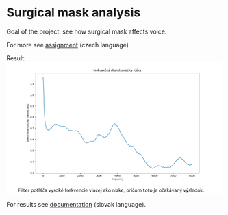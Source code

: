 # Surgical mask analysis

Goal of the project: see how surgical mask affects voice.

For more see [assignment](ISS_zadanie.pdf) (czech language)

Result:
![alt-text](iss_charakteristika.png)

For results see [documentation](ISS_dokumentacia.pdf) (slovak language).
